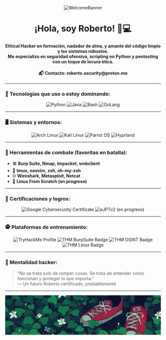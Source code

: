 <div align="center">
  <img src="https://github.com/RobertoLuzanilla/RobertoLuzanilla/edit/main/Monkey.gif" alt="WelcomeBanner"/>
</div>

<div align="center">
  <h1>¡Hola, soy Roberto! 🐍💻</h1>
  <h4>Ethical Hacker en formación, nadador de alma, y amante del código limpio y los sistemas robustos.<br/>
  Me especializo en seguridad ofensiva, scripting en Python y pentesting con un toque de locura ética.</h4>
  <h4>📬 Contacto: roberto.security@proton.me</h4>
</div>

---

### 🧠 Tecnologías que uso o estoy dominando:

<div align="center">
  <img src="https://img.shields.io/badge/Python-3776AB?logo=python&logoColor=fff&style=flat-square" title="Python" />
  <img src="https://img.shields.io/badge/Java-007396?logo=java&logoColor=white&style=flat-square" title="Java" />
  <img src="https://img.shields.io/badge/Bash-121011?logo=gnu-bash&logoColor=white&style=flat-square" title="Bash" />
  <img src="https://img.shields.io/badge/Go-00ADD8?logo=go&logoColor=fff&style=flat-square" title="GoLang" />
</div>

---

### 🖥️ Sistemas y entornos:

<div align="center">
  <img src="https://img.shields.io/badge/Arch_Linux-1793D1?logo=arch-linux&logoColor=fff&style=flat-square" title="Arch Linux"/>
  <img src="https://img.shields.io/badge/Kali_Linux-557C94?logo=kali-linux&logoColor=fff&style=flat-square" title="Kali Linux"/>
  <img src="https://img.shields.io/badge/Parrot_OS-00826c?logo=parrot-security&logoColor=white&style=flat-square" title="Parrot OS"/>
  <img src="https://img.shields.io/badge/Hyprland-9eef86?logo=hyprland&logoColor=fff&style=flat-square" title="Hyprland"/>
</div>

---

### 🧰 Herramientas de combate (favoritas en batalla):

- 🛠️ **Burp Suite, Nmap, Impacket, smbclient**
- 🐚 **tmux, neovim, zsh, oh-my-zsh**
- 🌐 **Wireshark, Metasploit, Netcat**
- 🐧 **Linux From Scratch (en progreso)**

---

### 🎯 Certificaciones y logros:

<div align="center">
  <img src="https://images.credly.com/size/340x340/images/0bf0f2da-a699-4c82-82e2-56dcf1f2e1c7/image.png" title="Google Cybersecurity Certificate" height="150"/>
  <img src="https://templates.images.credential.net/16921890479543330419421893546260.png" title="eJPTv2 (en progreso)" height="150"/>
</div>

---

### 🕵️ Plataformas de entrenamiento:

<div align="center">
  <img src="https://tryhackme-badges.s3.amazonaws.com/TU-USUARIO.svg" alt="TryHackMe Profile" height="40"/>
  <img src="https://assets.tryhackme.com/img/badges/burpsuite.svg" title="THM BurpSuite Badge" height="70"/>
  <img src="https://assets.tryhackme.com/img/badges/ohsint.svg" title="THM OSINT Badge" height="70"/>
  <img src="https://assets.tryhackme.com/img/badges/linux.svg" title="THM Linux Badge" height="70"/>
</div>

---

### 🧠 Mentalidad hacker:

> “No se trata solo de romper cosas. Se trata de entender cómo funcionan y proteger lo que importa.”  
> — Un futuro Roberto certificado, probablemente

---

<div align="center">
  <img src="https://github.com/XoanOuteiro/GIFS_forReadme/blob/main/banners/shoes.gif" alt="EndBanner"/>
</div>
